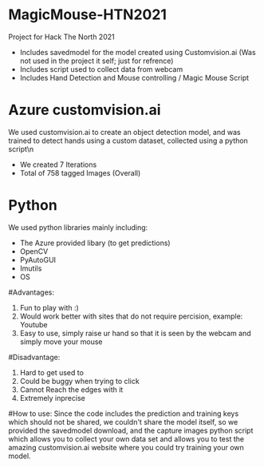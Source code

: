 # MagicMouse-HTN2021
Project for Hack The North 2021

- Includes savedmodel for the model created using Customvision.ai (Was not used in the project it self; just for refrence)
- Includes script used to collect data from webcam
- Includes Hand Detection and Mouse controlling / Magic Mouse Script

# Azure customvision.ai
We used customvision.ai to create an object detection model, and was trained to detect hands using a custom dataset, collected using a python script\n
- We created 7 Iterations
- Total of 758 tagged Images (Overall)

# Python
We used python libraries mainly including:
- The Azure provided libary (to get predictions)
- OpenCV
- PyAutoGUI
- Imutils
- OS

#Advantages:
1. Fun to play with :)
2. Would work better with sites that do not require percision, example: Youtube 
3. Easy to use, simply raise ur hand so that it is seen by the webcam and simply move your mouse

#Disadvantage:
1. Hard to get used to
2. Could be buggy when trying to click
3. Cannot Reach the edges with it
4. Extremely inprecise

#How to use:
Since the code includes the prediction and training keys which should not be shared, we couldn't share the model itself, so we provided the savedmodel download, and the capture images python script which allows you to collect your own data set and allows you to test the amazing customvision.ai website where you could try training your own model.

